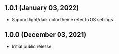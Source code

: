 ## 1.0.1 (January 03, 2022)

* Support light/dark color theme refer to OS settings.

## 1.0.0 (December 03, 2021)

* Initial public release
